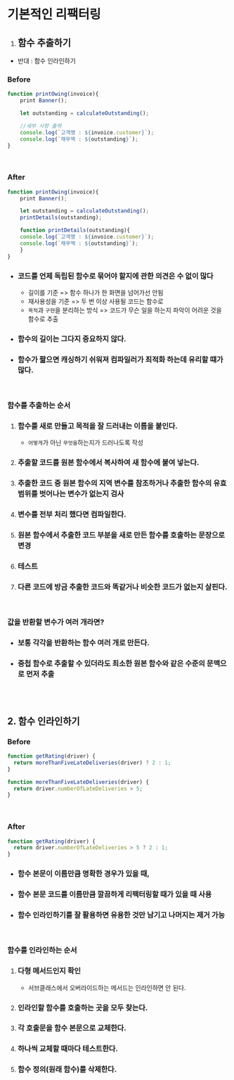 # 기본적인 리팩터링

1.  ## 함수 추출하기

- 반대 : 함수 인라인하기

### Before

```javascript
function printOwing(invoice){
    print Banner();

    let outstanding = calculateOutstanding();

    //세부 사항 출력
    console.log(`고객명 : ${invoice.customer}`);
    console.log(`채무액 : ${outstanding}`);
}
```

<br/>

### After

```javascript
function printOwing(invoice){
    print Banner();

    let outstanding = calculateOutstanding();
    printDetails(outstanding);

    function printDetails(outstanding){
    console.log(`고객명 : ${invoice.customer}`);
    console.log(`채무액 : ${outstanding}`);
    }
}
```

- ### 코드를 언제 독립된 함수로 묶어야 할지에 관한 의견은 수 없이 많다
  - 길이를 기준 => 함수 하나가 한 화면을 넘어가선 안됨
  - 재사용성을 기준 => 두 번 이상 사용될 코드는 함수로
  - `목적`과 `구현`을 분리하는 방식 => 코드가 무슨 일을 하는지 파악이 어려운 것을 함수로 추출
- ### 함수의 길이는 그다지 중요하지 않다.
- ### 함수가 짧으면 캐싱하기 쉬워져 컴파일러가 최적화 하는데 유리할 떄가 많다.

<br/>

### **함수를 추출하는 순서**

1. ### 함수를 새로 만들고 목적을 잘 드러내는 이름을 붙인다.
   - `어떻게`가 아닌 `무엇을`하는지가 드러나도록 작성
2. ### 추출할 코드를 원본 함수에서 복사하여 새 함수에 붙여 넣는다.
3. ### 추출한 코드 중 원본 함수의 지역 변수를 참조하거나 추출한 함수의 유효범위를 벗어나는 변수가 없는지 검사
4. ### 변수를 전부 처리 했다면 컴파일한다.
5. ### 원본 함수에서 추출한 코드 부분을 새로 만든 함수를 호출하는 문장으로 변경
6. ### 테스트
7. ### 다른 코드에 방금 추출한 코드와 똑같거나 비슷한 코드가 없는지 살핀다.

<br/>

### 값을 반환할 변수가 여러 개라면?

- ### 보통 각각을 반환하는 함수 여러 개로 만든다.
- ### 중첩 함수로 추출할 수 있더라도 최소한 원본 함수와 같은 수준의 문맥으로 먼저 추출

<br/>
<br/>

## 2. 함수 인라인하기

### Before

```javascript
function getRating(driver) {
  return moreThanFiveLateDeliveries(driver) ? 2 : 1;
}

function moreThanFiveLateDeliveries(driver) {
  return driver.numberOfLateDeliveries > 5;
}
```

<br/>

### After

```javascript
function getRating(driver) {
  return driver.numberOfLateDeliveries > 5 ? 2 : 1;
}
```

- ### 함수 본문이 이름만큼 명확한 경우가 있을 때,
- ### 함수 본문 코드를 이름만큼 깔끔하게 리팩터링할 때가 있을 때 사용
- ### 함수 인라인하기를 잘 활용하면 유용한 것만 남기고 나머지는 제거 가능

<br/>

### **함수를 인라인하는 순서**

1. ### 다형 메서드인지 확인
   - 서브클래스에서 오버라이드하는 메서드는 인라인하면 안 된다.
2. ### 인라인할 함수를 호출하는 곳을 모두 찾는다.
3. ### 각 호출문을 함수 본문으로 교체한다.
4. ### 하나씩 교체할 때마다 테스트한다.
5. ### 함수 정의(원래 함수)를 삭제한다.
